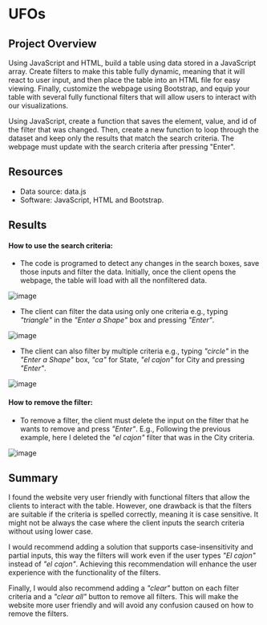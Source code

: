 # UFOs

## Project Overview
Using JavaScript and HTML, build a table using data stored in a JavaScript array. Create filters to make this table fully dynamic, meaning that it will react to user input, and then place the table into an HTML file for easy viewing. Finally, customize the webpage using Bootstrap, and equip your table with several fully functional filters that will allow users to interact with our visualizations.

Using JavaScript, create a function that saves the element, value, and id of the filter that was changed. Then, create a new function to loop through the dataset and keep only the results that match the search criteria. The webpage must update with the search criteria after pressing "Enter".

## Resources
- Data source: data.js
- Software: JavaScript, HTML and Bootstrap.

## Results
#### How to use the search criteria:

- The code is programed to detect any changes in the search boxes, save those inputs and filter the data. Initially, once the client opens the webpage, the table will load with all the nonfiltered data. 

![image](https://user-images.githubusercontent.com/91766276/150577039-2c7add96-b5ed-4651-85ea-5b9bb2a50cee.png)

- The client can filter the data using only one criteria e.g., typing *"triangle"* in the *"Enter a Shape"* box and pressing *"Enter"*.

![image](https://user-images.githubusercontent.com/91766276/150579783-80fd8c05-4770-4b9f-b960-5c7de33136e1.png)

- The client can also filter by multiple criteria e.g., typing *"circle"* in the *"Enter a Shape"* box, *"ca"* for State, *"el cajon"* for City and pressing *"Enter"*.

![image](https://user-images.githubusercontent.com/91766276/150579223-b17af986-ed66-43f2-b22d-abee490770b9.png)

#### How to remove the filter:

- To remove a filter, the client must delete the input on the filter that he wants to remove and press *"Enter"*. E.g., Following the previous example, here I deleted the *"el cajon"* filter that was in the City criteria.

![image](https://user-images.githubusercontent.com/91766276/150580337-69ffde0b-37ae-4e03-88a1-70c2eda75bb7.png)


## Summary

I found the website very user friendly with functional filters that allow the clients to interact with the table. However, one drawback is that the filters are suitable if the criteria is spelled correctly, meaning it is case sensitive. It might not be always the case where the client inputs the search criteria without using lower case.

I would recommend adding a solution that supports case-insensitivity and partial inputs, this way the filters will work even if the user types *"El cajon"* instead of *"el cajon"*. Achieving this recommendation will enhance the user experience with the functionality of the filters. 

Finally, I would also recommend adding a *"clear"* button on each filter criteria and a *"clear all"* button to remove all filters. This will make the website more user friendly and will avoid any confusion caused on how to remove the filters.



